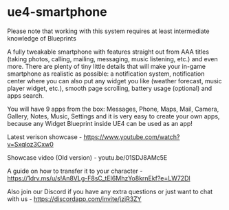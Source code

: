 # ue4-smartphone

Please note that working with this system requires at least intermediate knowledge of Blueprints


A fully tweakable smartphone with features straight out from AAA titles (taking photos, calling, mailing, messaging, music listening, etc.) and even more. There are plenty of tiny little details that will make your in-game smartphone as realistic as possible: a notification system, notification center where you can also put any widget you like (weather forecast, music player widget, etc.), smooth page scrolling, battery usage (optional) and apps search.

You will have 9 apps from the box: Messages, Phone, Maps, Mail, Camera, Gallery, Notes, Music, Settings and it is very easy to create your own apps, because any Widget Blueprint inside UE4 can be used as an app!



Latest verison showcase - https://www.youtube.com/watch?v=Sxqloz3Cxw0

Showcase video (Old version) - youtu.be/01SDJ8AMc5E



A guide on how to transfer it to your character - https://1drv.ms/u/s!An8VLg-F8sC_tEI6MhzYo8krnEkf?e=LW72Dl



Also join our Discord if you have any extra questions or just want to chat with us - https://discordapp.com/invite/jzjR3ZY
 
